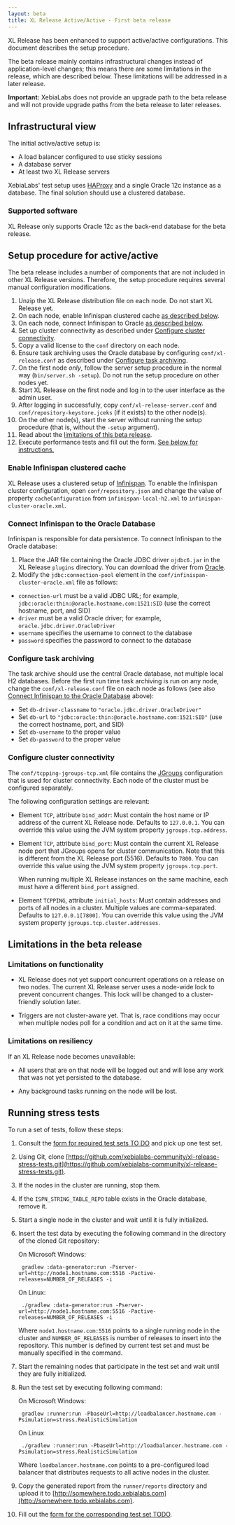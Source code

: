 ```yaml
---
layout: beta
title: XL Release Active/Active - First beta release
---
```


XL Release has been enhanced to support active/active configurations. This document describes the setup procedure.

The beta release mainly contains infrastructural changes instead of application-level changes; this means there are some limitations in the release, which are described below. These limitations will be addressed in a later release.

**Important:** XebiaLabs does not provide an upgrade path to the beta release and will not provide upgrade paths from the beta release to later releases.

## Infrastructural view

The initial active/active setup is:

* A load balancer configured to use sticky sessions
* A database server
* At least two XL Release servers

XebiaLabs' test setup uses [HAProxy](http://www.haproxy.org/) and a single Oracle 12c instance as a database. The final solution should use a clustered database.

### Supported software

XL Release only supports Oracle 12c as the back-end database for the beta release.

## Setup procedure for active/active

The beta release includes a number of components that are not included in other XL Release versions. Therefore, the setup procedure requires several manual configuration modifications. 

1. Unzip the XL Release distribution file on each node. Do not start XL Release yet.
1. On each node, enable Infinispan clustered cache [as described below](#enable-infinispan-clustered-cache).
1. On each node, connect Infinispan to Oracle [as described below](#connect-infinispan-to-the-oracle-database).
1. Set up cluster connectivity as described under [Configure cluster connectivity](#configure-cluster-connectivity).
1. Copy a valid license to the `conf` directory on each node.
1. Ensure task archiving uses the Oracle database by configuring `conf/xl-release.conf` as described under [Configure task archiving](#configure-task-archiving).
1. On the first node *only*, follow the server setup procedure in the normal way (`bin/server.sh -setup`). Do not run the setup procedure on other nodes yet.
1. Start XL Release on the first node and log in to the user interface as the admin user.
1. After logging in successfully, copy `conf/xl-release-server.conf` and `conf/repository-keystore.jceks` (if it exists) to the other node(s).
1. On the other node(s), start the server without running the setup procedure (that is, without the `-setup` argument).
1. Read about the [limitations of this beta release](#limitations-in-the-beta-release).
1. Execute performance tests and fill out the form. [See below for instructions.](#running-stress-tests)  

### Enable Infinispan clustered cache

XL Release uses a clustered setup of [Infinispan](http://infinispan.org/). To enable the Infinispan cluster configuration, open `conf/repository.json` and change the value of property `cacheConfiguration` from `infinispan-local-h2.xml` to `infinispan-cluster-oracle.xml`.

### Connect Infinispan to the Oracle Database

Infinispan is responsible for data persistence. To connect Infinispan to the Oracle database:

1. Place the JAR file containing the Oracle JDBC driver `ojdbc6.jar` in the XL Release `plugins` directory. You can download the driver from [Oracle](http://www.oracle.com/technetwork/database/features/jdbc/jdbc-drivers-12c-download-1958347.html).
1. Modify the `jdbc:connection-pool` element in the `conf/infinispan-cluster-oracle.xml` file as follows:
  * `connection-url` must be a valid JDBC URL; for example, `jdbc:oracle:thin:@oracle.hostname.com:1521:SID` (use the correct hostname, port, and SID)
  * `driver` must be a valid Oracle driver; for example, `oracle.jdbc.driver.OracleDriver`
  * `username` specifies the username to connect to the database
  * `password` specifies the password to connect to the database

### Configure task archiving

The task archive should use the central Oracle database, not multiple local H2 databases. Before the first run time task archiving is run on any node, change the `conf/xl-release.conf` file on each node as follows (see also [Connect Infinispan to the Oracle Database](#connect-infinispan-to-the-oracle-database) above):

* Set `db-driver-classname` to `"oracle.jdbc.driver.OracleDriver"`
* Set `db-url` to `"jdbc:oracle:thin:@oracle.hostname.com:1521:SID"` (use the correct hostname, port, and SID)
* Set `db-username` to the proper value
* Set `db-password` to the proper value

### Configure cluster connectivity

The `conf/tcpping-jgroups-tcp.xml` file contains the [JGroups](http://www.jgroups.org/) configuration that is used for cluster connectivity. Each node of the cluster must be configured separately.

The following configuration settings are relevant:

* Element `TCP`, attribute `bind_addr`: Must contain the host name or IP address of the current XL Release node. Defaults to `127.0.0.1`. You can override this value using the JVM system property `jgroups.tcp.address`. 

* Element `TCP`, attribute `bind_port`: Must contain the current XL Release node port that JGroups opens for cluster communication. Note that this is different from the XL Release port (5516). Defaults to `7800`. You can override this value using the JVM system property `jgroups.tcp.port`.

    When running multiple XL Release instances on the same machine, each must have a different `bind_port` assigned.

* Element `TCPPING`, attribute `initial_hosts`: Must contain addresses and ports of all nodes in a cluster. Multiple values are comma-separated. Defaults to `127.0.0.1[7800]`. You can override this value using the JVM system property `jgroups.tcp.cluster.addresses`.

## Limitations in the beta release

### Limitations on functionality

* XL Release does not yet support concurrent operations on a release on two nodes. The current XL Release server uses a node-wide lock to prevent concurrent changes. This lock will be changed to a cluster-friendly solution later.

* Triggers are not cluster-aware yet. That is, race conditions may occur when multiple nodes poll for a condition and act on it at the same time.

### Limitations on resiliency

If an XL Release node becomes unavailable:

* All users that are on that node will be logged out and will lose any work that was not yet persisted to the database.

* Any background tasks running on the node will be lost.


## Running stress tests

To run a set of tests, follow these steps:

1. Consult the [form for required test sets TO DO](http://somewhere.todo.xebialabs.com) and pick up one test set.
1. Using Git, clone [https://github.com/xebialabs-community/xl-release-stress-tests.git](https://github.com/xebialabs-community/xl-release-stress-tests.git).
1. If the nodes in the cluster are running, stop them.
1. If the `ISPN_STRING_TABLE_REPO` table exists in the Oracle database, remove it.
1. Start a single node in the cluster and wait until it is fully initialized. 
1. Insert the test data by executing the following command in the directory of the cloned Git repository:

    On Microsoft Windows:
    
        gradlew :data-generator:run -Pserver-url=http://node1.hostname.com:5516 -Pactive-releases=NUMBER_OF_RELEASES -i

    On Linux:

        ./gradlew :data-generator:run -Pserver-url=http://node1.hostname.com:5516 -Pactive-releases=NUMBER_OF_RELEASES -i

    Where `node1.hostname.com:5516` points to a single running node in the cluster and `NUMBER_OF_RELEASES` is number of releases to insert into the repository. This number is defined by current test set and must be manually specified in the command.
1. Start the remaining nodes that participate in the test set and wait until they are fully initialized.
1. Run the test set by executing following command:

    On Microsoft Windows:

        gradlew :runner:run -PbaseUrl=http://loadbalancer.hostname.com -Psimulation=stress.RealisticSimulation

    On Linux

        ./gradlew :runner:run -PbaseUrl=http://loadbalancer.hostname.com -Psimulation=stress.RealisticSimulation

    Where `loadbalancer.hostname.com` points to a pre-configured load balancer that distributes requests to all active nodes in the cluster.
1. Copy the generated report from the `runner/reports` directory and upload it to [http://somewhere.todo.xebialabs.com](http://somewhere.todo.xebialabs.com).
1. Fill out the [form for the corresponding test set TODO](http://somewhere.todo.xebialabs.com).
